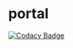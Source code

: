 # portal
 
[![Codacy Badge](https://api.codacy.com/project/badge/Grade/641bbdb4fa2e4b01804f18cab9c1cd5a)](https://app.codacy.com/gh/Lit4Africa/portal?utm_source=github.com&utm_medium=referral&utm_content=Lit4Africa/portal&utm_campaign=Badge_Grade_Dashboard)
